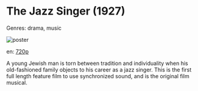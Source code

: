 # The Jazz Singer (1927)

Genres: drama, music

![poster](http://image.tmdb.org/t/p/w500/uw4yn5a8dQZA13mnmbKzRjEWerg.jpg)

en:
  [720p](magnet:?xt=urn:btih:A6D6B9F768F85801226FB414214909A3856A3593&tr=udp://glotorrents.pw:6969/announce&tr=udp://tracker.opentrackr.org:1337/announce&tr=udp://torrent.gresille.org:80/announce&tr=udp://tracker.openbittorrent.com:80&tr=udp://tracker.coppersurfer.tk:6969&tr=udp://tracker.leechers-paradise.org:6969&tr=udp://p4p.arenabg.ch:1337&tr=udp://tracker.internetwarriors.net:1337)
  


A young Jewish man is torn between tradition and individuality when his old-fashioned family objects to his career as a jazz singer. This is the first full length feature film to use synchronized sound, and is the original film musical.